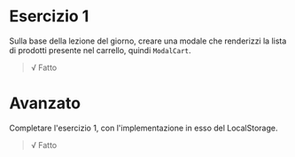 # Esercizio 1

Sulla base della lezione del giorno, creare una modale che renderizzi la lista di prodotti presente nel carrello, quindi `ModalCart`.

> √ Fatto

# Avanzato

Completare l'esercizio 1, con l'implementazione in esso del LocalStorage.

> √ Fatto